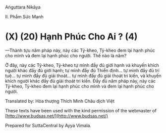 Aṅguttara Nikāya

II. Phẩm Sức Mạnh

# (X) (20) Hạnh Phúc Cho Ai ? (4)

—Thành tựu năm pháp này, này các Tỷ-kheo, Tỷ-kheo đem lại hạnh phúc cho mình và đem lại hạnh phúc cho người. Thế nào là năm?

Ở đây, này các Tỷ-kheo, Tỷ-kheo tự mình đầy đủ giới hạnh và khuyến khích người khác đầy đủ giới hạnh; tự mình đầy đủ Thiền định... tự mình đầy đủ trí tuệ... tự mình đầy đủ giải thoát... tự mình đầy đủ giải thoát tri kiến, và khuyến khích người khác đầy đủ giải thoát tri kiến. Ðầy đủ năm pháp này, này các Tỷ-kheo, Tỷ-kheo đem lại hạnh phúc cho mình và đem lại hạnh phúc cho người.

Translated by: Hòa thượng Thích Minh Châu dịch Việt

These texts have been used with the kind permission of the webmaster of [http://www.budsas.net/](http://www.budsas.net/)

Prepared for SuttaCentral by Ayya Vimala.
